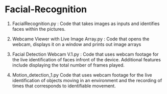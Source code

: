 # Facial-Recognition

1. FacialRecognition.py : 
Code that takes images as inputs and identifies faces within the pictures. 

2. Webcame Viewer with Live Image Array.py : 
Code that opens the webcam, displays it on a window and prints out image arrays

3. Facial Detection Webcam V.1.py : 
Code that uses webcam footage for the live identification of faces infront of the device. Additional features include displaying the total number of frames played. 

4. Motion_detection_1.py
Code that uses webcam footage for the live identification of objects moving in an environment and the recording of times that corresponds to identifiable movement.
